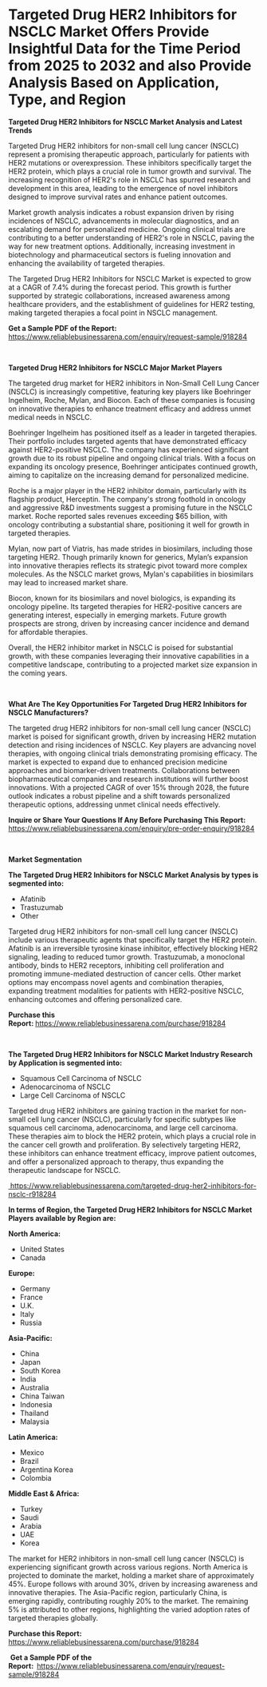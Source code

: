 <p><h1>Targeted Drug HER2 Inhibitors for NSCLC Market Offers Provide Insightful Data for the Time Period from 2025 to 2032 and also Provide Analysis Based on Application, Type, and Region</h1></p><p><strong>Targeted Drug HER2 Inhibitors for NSCLC Market Analysis and Latest Trends</strong></p>
<p><p>Targeted Drug HER2 inhibitors for non-small cell lung cancer (NSCLC) represent a promising therapeutic approach, particularly for patients with HER2 mutations or overexpression. These inhibitors specifically target the HER2 protein, which plays a crucial role in tumor growth and survival. The increasing recognition of HER2's role in NSCLC has spurred research and development in this area, leading to the emergence of novel inhibitors designed to improve survival rates and enhance patient outcomes.</p><p>Market growth analysis indicates a robust expansion driven by rising incidences of NSCLC, advancements in molecular diagnostics, and an escalating demand for personalized medicine. Ongoing clinical trials are contributing to a better understanding of HER2's role in NSCLC, paving the way for new treatment options. Additionally, increasing investment in biotechnology and pharmaceutical sectors is fueling innovation and enhancing the availability of targeted therapies.</p><p>The Targeted Drug HER2 Inhibitors for NSCLC Market is expected to grow at a CAGR of 7.4% during the forecast period. This growth is further supported by strategic collaborations, increased awareness among healthcare providers, and the establishment of guidelines for HER2 testing, making targeted therapies a focal point in NSCLC management.</p></p>
<p><strong>Get a Sample PDF of the Report:&nbsp;</strong> <a href="https://www.reliablebusinessarena.com/enquiry/request-sample/918284?utm_campaign=3576&utm_medium=2&utm_source=Github&utm_content=ia&utm_term=18042025&utm_id=targeted-drug-her2-inhibitors-for-nsclc">https://www.reliablebusinessarena.com/enquiry/request-sample/918284</a></p>
<p>&nbsp;</p>
<p><strong>Targeted Drug HER2 Inhibitors for NSCLC Major Market Players</strong></p>
<p><p>The targeted drug market for HER2 inhibitors in Non-Small Cell Lung Cancer (NSCLC) is increasingly competitive, featuring key players like Boehringer Ingelheim, Roche, Mylan, and Biocon. Each of these companies is focusing on innovative therapies to enhance treatment efficacy and address unmet medical needs in NSCLC.</p><p>Boehringer Ingelheim has positioned itself as a leader in targeted therapies. Their portfolio includes targeted agents that have demonstrated efficacy against HER2-positive NSCLC. The company has experienced significant growth due to its robust pipeline and ongoing clinical trials. With a focus on expanding its oncology presence, Boehringer anticipates continued growth, aiming to capitalize on the increasing demand for personalized medicine.</p><p>Roche is a major player in the HER2 inhibitor domain, particularly with its flagship product, Herceptin. The company's strong foothold in oncology and aggressive R&D investments suggest a promising future in the NSCLC market. Roche reported sales revenues exceeding $65 billion, with oncology contributing a substantial share, positioning it well for growth in targeted therapies.</p><p>Mylan, now part of Viatris, has made strides in biosimilars, including those targeting HER2. Though primarily known for generics, Mylan’s expansion into innovative therapies reflects its strategic pivot toward more complex molecules. As the NSCLC market grows, Mylan's capabilities in biosimilars may lead to increased market share.</p><p>Biocon, known for its biosimilars and novel biologics, is expanding its oncology pipeline. Its targeted therapies for HER2-positive cancers are generating interest, especially in emerging markets. Future growth prospects are strong, driven by increasing cancer incidence and demand for affordable therapies.</p><p>Overall, the HER2 inhibitor market in NSCLC is poised for substantial growth, with these companies leveraging their innovative capabilities in a competitive landscape, contributing to a projected market size expansion in the coming years.</p></p>
<p>&nbsp;</p>
<p><strong>What Are The Key Opportunities For Targeted Drug HER2 Inhibitors for NSCLC Manufacturers?</strong></p>
<p><p>The targeted drug HER2 inhibitors for non-small cell lung cancer (NSCLC) market is poised for significant growth, driven by increasing HER2 mutation detection and rising incidences of NSCLC. Key players are advancing novel therapies, with ongoing clinical trials demonstrating promising efficacy. The market is expected to expand due to enhanced precision medicine approaches and biomarker-driven treatments. Collaborations between biopharmaceutical companies and research institutions will further boost innovations. With a projected CAGR of over 15% through 2028, the future outlook indicates a robust pipeline and a shift towards personalized therapeutic options, addressing unmet clinical needs effectively.</p></p>
<p><strong>Inquire or Share Your Questions If Any Before Purchasing This Report:</strong> <a href="https://www.reliablebusinessarena.com/enquiry/pre-order-enquiry/918284?utm_campaign=3576&utm_medium=2&utm_source=Github&utm_content=ia&utm_term=18042025&utm_id=targeted-drug-her2-inhibitors-for-nsclc">https://www.reliablebusinessarena.com/enquiry/pre-order-enquiry/918284</a></p>
<p>&nbsp;</p>
<p><strong>Market Segmentation</strong></p>
<p><strong>The Targeted Drug HER2 Inhibitors for NSCLC Market Analysis by types is segmented into:</strong></p>
<p><ul><li>Afatinib</li><li>Trastuzumab</li><li>Other</li></ul></p>
<p><p>Targeted drug HER2 inhibitors for non-small cell lung cancer (NSCLC) include various therapeutic agents that specifically target the HER2 protein. Afatinib is an irreversible tyrosine kinase inhibitor, effectively blocking HER2 signaling, leading to reduced tumor growth. Trastuzumab, a monoclonal antibody, binds to HER2 receptors, inhibiting cell proliferation and promoting immune-mediated destruction of cancer cells. Other market options may encompass novel agents and combination therapies, expanding treatment modalities for patients with HER2-positive NSCLC, enhancing outcomes and offering personalized care.</p></p>
<p><strong>Purchase this Report:&nbsp;</strong><a href="https://www.reliablebusinessarena.com/purchase/918284?utm_campaign=3576&utm_medium=2&utm_source=Github&utm_content=ia&utm_term=18042025&utm_id=targeted-drug-her2-inhibitors-for-nsclc">https://www.reliablebusinessarena.com/purchase/918284</a></p>
<p>&nbsp;</p>
<p><strong>The Targeted Drug HER2 Inhibitors for NSCLC Market Industry Research by Application is segmented into:</strong></p>
<p><ul><li>Squamous Cell Carcinoma of NSCLC</li><li>Adenocarcinoma of NSCLC</li><li>Large Cell Carcinoma of NSCLC</li></ul></p>
<p><p>Targeted drug HER2 inhibitors are gaining traction in the market for non-small cell lung cancer (NSCLC), particularly for specific subtypes like squamous cell carcinoma, adenocarcinoma, and large cell carcinoma. These therapies aim to block the HER2 protein, which plays a crucial role in the cancer cell growth and proliferation. By selectively targeting HER2, these inhibitors can enhance treatment efficacy, improve patient outcomes, and offer a personalized approach to therapy, thus expanding the therapeutic landscape for NSCLC.</p></p>
<p><a href="https://www.reliablebusinessarena.com/targeted-drug-her2-inhibitors-for-nsclc-r918284?utm_campaign=3576&utm_medium=2&utm_source=Github&utm_content=ia&utm_term=18042025&utm_id=targeted-drug-her2-inhibitors-for-nsclc">&nbsp;https://www.reliablebusinessarena.com/targeted-drug-her2-inhibitors-for-nsclc-r918284</a></p>
<p><strong>In terms of Region, the Targeted Drug HER2 Inhibitors for NSCLC Market Players available by Region are:</strong></p>
<p>
    <p> <strong> North America: </strong>
        <ul>
            <li>United States</li>
            <li>Canada</li>
        </ul>
        </p> 
    <p> <strong> Europe: </strong>
        <ul>
            <li>Germany</li>
            <li>France</li>
            <li>U.K.</li>
            <li>Italy</li>
            <li>Russia</li>
        </ul>
        </p> 
    <p> <strong> Asia-Pacific: </strong>
        <ul>
            <li>China</li>
            <li>Japan</li>
            <li>South Korea</li>
            <li>India</li>
            <li>Australia</li>
            <li>China Taiwan</li>
            <li>Indonesia</li>
            <li>Thailand</li>
            <li>Malaysia</li>
        </ul>
        </p> 
    <p> <strong> Latin America: </strong>
        <ul>
            <li>Mexico</li>
            <li>Brazil</li>
            <li>Argentina Korea</li>
            <li>Colombia</li>
        </ul>
        </p> 
    <p> <strong> Middle East & Africa: </strong>
        <ul>
            <li>Turkey</li>
            <li>Saudi</li>
            <li>Arabia</li>
            <li>UAE</li>
            <li>Korea</li>
        </ul>
    </p>
    </p>
<p><p>The market for HER2 inhibitors in non-small cell lung cancer (NSCLC) is experiencing significant growth across various regions. North America is projected to dominate the market, holding a market share of approximately 45%. Europe follows with around 30%, driven by increasing awareness and innovative therapies. The Asia-Pacific region, particularly China, is emerging rapidly, contributing roughly 20% to the market. The remaining 5% is attributed to other regions, highlighting the varied adoption rates of targeted therapies globally.</p></p>
<p><strong>Purchase this Report: </strong><a href="https://www.reliablebusinessarena.com/purchase/918284?utm_campaign=3576&utm_medium=2&utm_source=Github&utm_content=ia&utm_term=18042025&utm_id=targeted-drug-her2-inhibitors-for-nsclc">https://www.reliablebusinessarena.com/purchase/918284</a></p>
<p>&nbsp;<strong>Get a Sample PDF of the Report:&nbsp;&nbsp;</strong><a href="https://www.reliablebusinessarena.com/enquiry/request-sample/918284?utm_campaign=3576&utm_medium=2&utm_source=Github&utm_content=ia&utm_term=18042025&utm_id=targeted-drug-her2-inhibitors-for-nsclc">https://www.reliablebusinessarena.com/enquiry/request-sample/918284</a></p>
<p><strong></strong></p>
<p><p></p><p></p><p></p></p>